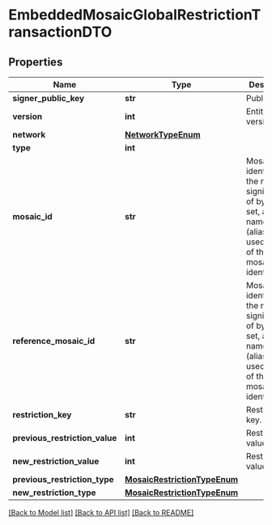 # EmbeddedMosaicGlobalRestrictionTransactionDTO

## Properties
Name | Type | Description | Notes
------------ | ------------- | ------------- | -------------
**signer_public_key** | **str** | Public key. | 
**version** | **int** | Entity version. | 
**network** | [**NetworkTypeEnum**](NetworkTypeEnum.md) |  | 
**type** | **int** |  | 
**mosaic_id** | **str** | Mosaic identifier. If the most significant bit of byte 0 is set, a namespaceId (alias) is used instead of the real mosaic identifier.  | 
**reference_mosaic_id** | **str** | Mosaic identifier. If the most significant bit of byte 0 is set, a namespaceId (alias) is used instead of the real mosaic identifier.  | 
**restriction_key** | **str** | Restriction key. | 
**previous_restriction_value** | **int** | Restriction value. | 
**new_restriction_value** | **int** | Restriction value. | 
**previous_restriction_type** | [**MosaicRestrictionTypeEnum**](MosaicRestrictionTypeEnum.md) |  | 
**new_restriction_type** | [**MosaicRestrictionTypeEnum**](MosaicRestrictionTypeEnum.md) |  | 

[[Back to Model list]](../README.md#documentation-for-models) [[Back to API list]](../README.md#documentation-for-api-endpoints) [[Back to README]](../README.md)


